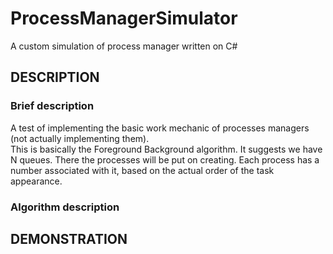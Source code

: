 # ProcessManagerSimulator
A custom simulation of process manager written on C#
## DESCRIPTION
### Brief description
A test of implementing the basic work mechanic of processes managers (not actually implementing them).  
This is basically the Foreground Background algorithm. It suggests we have N queues. There the processes will be put on creating. 
Each process has a number associated with it, based on the actual order of the task appearance.
### Algorithm description   


## DEMONSTRATION

